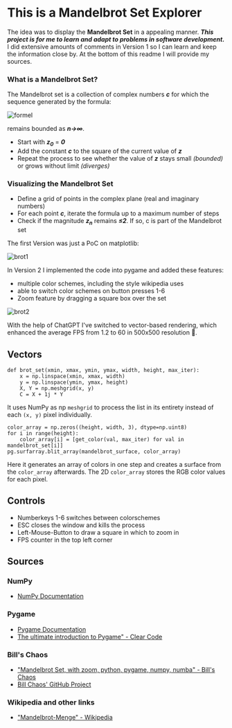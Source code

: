 # This is a Mandelbrot Set Explorer

The idea was to display the __Mandelbrot Set__ in a appealing manner.
***This project is for me to learn and adapt to problems in software development.***
I did extensive amounts of comments in Version 1 so I can learn and keep the information close by.
At the bottom of this readme I will provide my sources.

### What is a Mandelbrot Set?

The Mandelbrot set is a collection of complex numbers ***c*** for which the sequence generated by the formula:

![formel](https://github.com/user-attachments/assets/c48461e7-eed7-414c-975a-e434a08384fe) 

remains bounded as ***n→∞***.

- Start with ***z<sub>0</sub>*** = ***0***
- Add the constant ***c*** to the square of the current value of ***z***
- Repeat the process to see whether the value of ***z*** stays small _(bounded)_ or grows without limit _(diverges)_

### Visualizing the Mandelbrot Set

- Define a grid of points in the complex plane (real and imaginary numbers)
- For each point ***c***, iterate the formula up to a maximum number of steps
- Check if the magnitude ***z<sub>n</sub>*** remains ***≤2***. If so, c is part of the Mandelbrot set

The first Version was just a PoC on matplotlib:

![brot1](https://github.com/user-attachments/assets/dcd5d943-daa5-4f83-973e-ec6f35a34e25)

In Version 2 I implemented the code into pygame and added these features:

- multiple color schemes, including the style wikipedia uses
- able to switch color schemes on button presses 1-6
- Zoom feature by dragging a square box over the set

![brot2](https://github.com/user-attachments/assets/cfeecf94-5f0f-4583-baf4-3736d35f6e44)


With the help of ChatGPT I've switched to vector-based rendering, which enhanced the average FPS from 1.2 to 60 in 500x500 resolution 🙌.

## Vectors

```
def brot_set(xmin, xmax, ymin, ymax, width, height, max_iter):
    x = np.linspace(xmin, xmax, width)
    y = np.linspace(ymin, ymax, height)
    X, Y = np.meshgrid(x, y)
    C = X + 1j * Y
```
It uses NumPy as np `meshgrid` to process the list in its entirety instead of each `(x, y)` pixel individually.

```
color_array = np.zeros((height, width, 3), dtype=np.uint8)
for i in range(height):
    color_array[i] = [get_color(val, max_iter) for val in mandelbrot_set[i]]
pg.surfarray.blit_array(mandelbrot_surface, color_array)
```
Here it generates an array of colors in one step and creates a surface from the `color_array` afterwards.
The 2D `color_array` stores the RGB color values for each pixel.



## Controls

- Numberkeys 1-6 switches between colorschemes
- ESC closes the window and kills the process
- Left-Mouse-Button to draw a square in which to zoom in
- FPS counter in the top left corner

## Sources

### NumPy
- [NumPy Documentation](https://numpy.org/doc/2.0/)

### Pygame

- [Pygame Documentation](https://www.pygame.org/docs/)
- [The ultimate introduction to Pygame" - Clear Code](https://www.youtube.com/watch?v=AY9MnQ4x3zk)
  
### Bill's Chaos

- ["Mandelbrot Set, with zoom, python, pygame, numpy, numba" - Bill's Chaos](https://www.youtube.com/watch?v=lrfVTlCx7GY)
- [Bill Chaos' GitHub Project](https://github.com/wburris/Sandbox/blob/master/python/Mandlebrot.py)

### Wikipedia and other links
- ["Mandelbrot-Menge" - Wikipedia](https://de.wikipedia.org/wiki/Mandelbrot-Menge)
